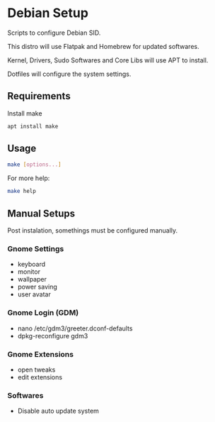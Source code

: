 # Debian Setup

Scripts to configure Debian SID.

This distro will use Flatpak and Homebrew for updated softwares.

Kernel, Drivers, Sudo Softwares and Core Libs will use APT to install.

Dotfiles will configure the system settings.

## Requirements

Install make

```sh
apt install make
```

## Usage

```sh
make [options...]
```

For more help:

```sh
make help
```

## Manual Setups

Post instalation, somethings must be configured manually.

### Gnome Settings

- keyboard
- monitor
- wallpaper
- power saving
- user avatar

### Gnome Login (GDM)

- nano /etc/gdm3/greeter.dconf-defaults
- dpkg-reconfigure gdm3

### Gnome Extensions

- open tweaks
- edit extensions

### Softwares

- Disable auto update system
